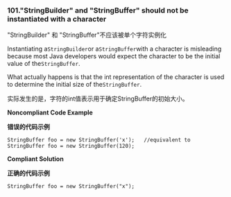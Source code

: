 ### 101."StringBuilder" and "StringBuffer" should not be instantiated with a character

"StringBuilder" 和 "StringBuffer"不应该被单个字符实例化

Instantiating a`StringBuilder`or a`StringBuffer`with a character is misleading because most Java developers would expect the character to be the initial value of the`StringBuffer`.

What actually happens is that the int representation of the character is used to determine the initial size of the`StringBuffer`.

实际发生的是，字符的int值表示用于确定StringBuffer的初始大小。


**Noncompliant Code Example**

**错误的代码示例**

```
StringBuffer foo = new StringBuffer('x');   //equivalent to StringBuffer foo = new StringBuffer(120);
```

**Compliant Solution**

**正确的代码示例**


```
StringBuffer foo = new StringBuffer("x");
```